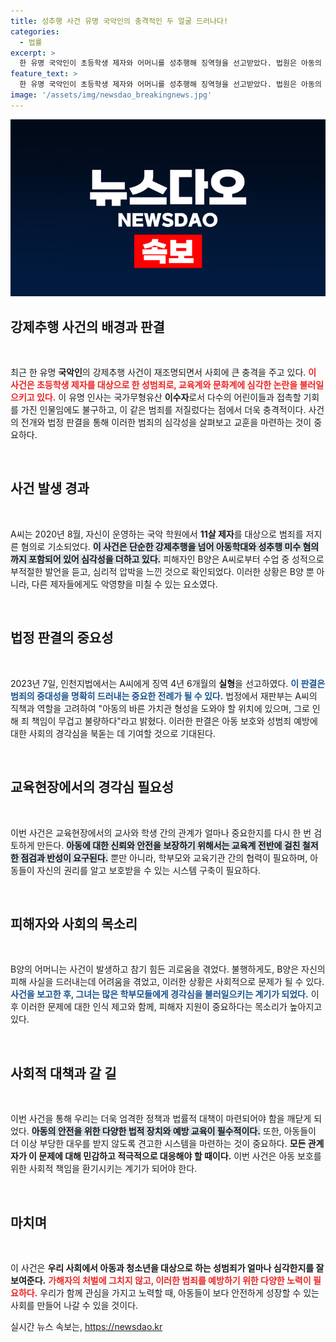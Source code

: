 ```yaml
---
title: 성추행 사건 유명 국악인의 충격적인 두 얼굴 드러나다!
categories:
  - 법률
excerpt: >
  한 유명 국악인이 초등학생 제자와 어머니를 성추행해 징역형을 선고받았다. 법원은 아동의 권리를 보호해야 할 강사의 중대한 범죄라고 판결하며, 피해자는 고소 후 용기를 냈다. 클릭하여 더 자세한 내용을 확인하세요!
feature_text: >
  한 유명 국악인이 초등학생 제자와 어머니를 성추행해 징역형을 선고받았다. 법원은 아동의 권리를 보호해야 할 강사의 중대한 범죄라고 판결하며, 피해자는 고소 후 용기를 냈다. 클릭하여 더 자세한 내용을 확인하세요!
image: '/assets/img/newsdao_breakingnews.jpg'
---
```


<p><img src="/assets/img/newsdao_breakingnews.jpg" alt="firstkoreanews 속보" /></p>

<h2 data-ke-size="size26">강제추행 사건의 배경과 판결</h2>

<p data-ke-size="size16">&nbsp;</p>

<p>최근 한 유명 <b>국악인</b>의 강제추행 사건이 재조명되면서 사회에 큰 충격을 주고 있다. <b><span style="color: #ee2323;">이 사건은 초등학생 제자를 대상으로 한 성범죄로, 교육계와 문화계에 심각한 논란을 불러일으키고 있다.</span></b> 이 유명 인사는 국가무형유산 <b>이수자</b>로서 다수의 어린이들과 접촉할 기회를 가진 인물임에도 불구하고, 이 같은 범죄를 저질렀다는 점에서 더욱 충격적이다. 사건의 전개와 법정 판결을 통해 이러한 범죄의 심각성을 살펴보고 교훈을 마련하는 것이 중요하다. </p>

<p data-ke-size="size16">&nbsp;</p>

<h2 data-ke-size="size26">사건 발생 경과</h2>

<p data-ke-size="size16">&nbsp;</p>

<p>A씨는 2020년 8월, 자신이 운영하는 국악 학원에서 <b>11살 제자</b>를 대상으로 범죄를 저지른 혐의로 기소되었다. <b><span style="background-color: #21538527;">이 사건은 단순한 강제추행을 넘어 아동학대와 성추행 미수 혐의까지 포함되어 있어 심각성을 더하고 있다.</span></b> 피해자인 B양은 A씨로부터 수업 중 성적으로 부적절한 발언을 듣고, 심리적 압박을 느낀 것으로 확인되었다. 이러한 상황은 B양 뿐 아니라, 다른 제자들에게도 악영향을 미칠 수 있는 요소였다. </p>

<p data-ke-size="size16">&nbsp;</p>

<h2 data-ke-size="size26">법정 판결의 중요성</h2>

<p data-ke-size="size16">&nbsp;</p>

<p>2023년 7일, 인천지법에서는 A씨에게 징역 4년 6개월의 <b>실형</b>을 선고하였다. <b><span style="color: #1a5490;">이 판결은 범죄의 중대성을 명확히 드러내는 중요한 전례가 될 수 있다.</span></b> 법정에서 재판부는 A씨의 직책과 역할을 고려하여 "아동의 바른 가치관 형성을 도와야 할 위치에 있으며, 그로 인해 죄 책임이 무겁고 불량하다"라고 밝혔다. 이러한 판결은 아동 보호와 성범죄 예방에 대한 사회의 경각심을 북돋는 데 기여할 것으로 기대된다. </p>

<p data-ke-size="size16">&nbsp;</p>

<h2 data-ke-size="size26">교육현장에서의 경각심 필요성</h2>

<p data-ke-size="size16">&nbsp;</p>

<p>이번 사건은 교육현장에서의 교사와 학생 간의 관계가 얼마나 중요한지를 다시 한 번 검토하게 만든다. <b><span style="background-color: #21538527;">아동에 대한 신뢰와 안전을 보장하기 위해서는 교육계 전반에 걸친 철저한 점검과 반성이 요구된다.</span></b> 뿐만 아니라, 학부모와 교육기관 간의 협력이 필요하며, 아동들이 자신의 권리를 알고 보호받을 수 있는 시스템 구축이 필요하다. </p>

<p data-ke-size="size16">&nbsp;</p>

<h2 data-ke-size="size26">피해자와 사회의 목소리</h2>

<p data-ke-size="size16">&nbsp;</p>

<p>B양의 어머니는 사건이 발생하고 참기 힘든 괴로움을 겪었다. 불행하게도, B양은 자신의 피해 사실을 드러내는데 어려움을 겪었고, 이러한 상황은 사회적으로 문제가 될 수 있다. <b><span style="color: #1a5490;">사건을 보고한 후, 그녀는 많은 학부모들에게 경각심을 불러일으키는 계기가 되었다.</span></b> 이후 이러한 문제에 대한 인식 제고와 함께, 피해자 지원이 중요하다는 목소리가 높아지고 있다. </p>

<p data-ke-size="size16">&nbsp;</p>

<h2 data-ke-size="size26">사회적 대책과 갈 길</h2>

<p data-ke-size="size16">&nbsp;</p>

<p>이번 사건을 통해 우리는 더욱 엄격한 정책과 법률적 대책이 마련되어야 함을 깨닫게 되었다. <b><span style="background-color: #21538527;">아동의 안전을 위한 다양한 법적 장치와 예방 교육이 필수적이다.</span></b> 또한, 아동들이 더 이상 부당한 대우를 받지 않도록 견고한 시스템을 마련하는 것이 중요하다. <b>모든 관계자가 이 문제에 대해 민감하고 적극적으로 대응해야 할 때이다.</b> 이번 사건은 아동 보호를 위한 사회적 책임을 환기시키는 계기가 되어야 한다.</p>

<p data-ke-size="size16">&nbsp;</p>

<h2 data-ke-size="size26">마치며</h2>

<p data-ke-size="size16">&nbsp;</p>

<p>이 사건은 <b>우리 사회에서 아동과 청소년을 대상으로 하는 성범죄가 얼마나 심각한지를 잘 보여준다.</b> <b><span style="color: #ee2323;">가해자의 처벌에 그치지 않고, 이러한 범죄를 예방하기 위한 다양한 노력이 필요하다.</span></b> 우리가 함께 관심을 가지고 노력할 때, 아동들이 보다 안전하게 성장할 수 있는 사회를 만들어 나갈 수 있을 것이다. </p>
실시간 뉴스 속보는, <a href="https://newsdao.kr" rel="dofollow">https://newsdao.kr</a>


